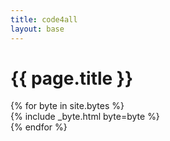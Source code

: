 ```yaml
---
title: code4all
layout: base
---
```


<div class="row">
    <div class="col-12">
        <h1>{{ page.title }}</h1>
        <div class="row">
            {% for byte in site.bytes %}
                <div class="col-3">
                    {% include _byte.html byte=byte %}
                </div>
            {% endfor %}
        </div>
</div>
